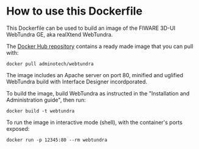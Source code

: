 # How to use this Dockerfile

This Dockerfile can be used to build an image of the FIWARE 3D-UI WebTundra GE, aka realXtend WebTundra.

The [Docker Hub repository](https://hub.docker.com/r/adminotech/webtundra/) contains a ready made image that you can pull with:

	docker pull adminotech/webtundra

The image includes an Apache server on port 80, minified and uglified WebTundra build with Interface Designer incordporated.

To build the image, build WebTundra as instructed in the "Installation and Administration guide", then run:

    docker build -t webtundra

To run the image in interactive mode (shell), with the container's ports exposed:

    docker run -p 12345:80 --rm webtundra